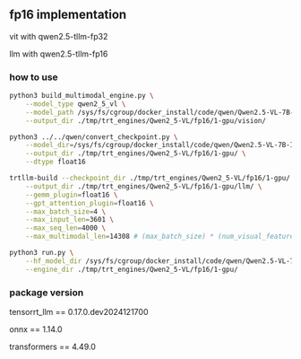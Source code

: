 ## fp16 implementation

vit with qwen2.5-tllm-fp32

llm with qwen2.5-tllm-fp16

### how to use


``` bash
python3 build_multimodal_engine.py \
    --model_type qwen2_5_vl \
    --model_path /sys/fs/cgroup/docker_install/code/qwen/Qwen2.5-VL-7B-Instruct \
    --output_dir ./tmp/trt_engines/Qwen2_5-VL/fp16/1-gpu/vision/

python3 ../../qwen/convert_checkpoint.py \
    --model_dir=/sys/fs/cgroup/docker_install/code/qwen/Qwen2.5-VL-7B-Instruct \
    --output_dir ./tmp/trt_engines/Qwen2_5-VL/fp16/1-gpu/ \
    --dtype float16

trtllm-build --checkpoint_dir ./tmp/trt_engines/Qwen2_5-VL/fp16/1-gpu/ \
    --output_dir ./tmp/trt_engines/Qwen2_5-VL/fp16/1-gpu/llm/ \
    --gemm_plugin=float16 \
    --gpt_attention_plugin=float16 \
    --max_batch_size=4 \
    --max_input_len=3601 \
    --max_seq_len=4000 \
    --max_multimodal_len=14308 # (max_batch_size) * (num_visual_features)

python3 run.py \
    --hf_model_dir /sys/fs/cgroup/docker_install/code/qwen/Qwen2.5-VL-7B-Instruct \
    --engine_dir ./tmp/trt_engines/Qwen2_5-VL/fp16/1-gpu/

```

### package version

tensorrt_llm == 0.17.0.dev2024121700

onnx == 1.14.0

transformers == 4.49.0
